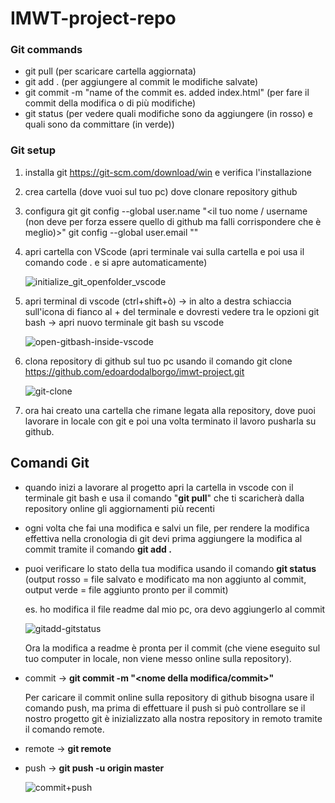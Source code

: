 # IMWT-project-repo


### Git commands

- git pull (per scaricare cartella aggiornata)
- git add . (per aggiungere al commit le modifiche salvate)
- git commit -m "name of the commit es. added index.html" (per fare il commit della modifica o di più modifiche)
- git status (per vedere quali modifiche sono da aggiungere (in rosso) e quali sono da committare (in verde))


### Git setup 
1. installa git https://git-scm.com/download/win  e verifica l'installazione

2. crea cartella (dove vuoi sul tuo pc) dove clonare repository github

3. configura git 
    git config --global user.name "<il tuo nome / username (non deve per forza essere quello di github ma falli corrispondere che è meglio)>"
    git config --global user.email "<tua email usata per login su github>"

3. apri cartella con VScode (apri terminale vai sulla cartella e poi usa il comando code . e si apre automaticamente)

   ![initialize_git_openfolder_vscode](https://user-images.githubusercontent.com/72916575/132127210-ccb3f2e9-3388-4a6c-bcc0-899573a78bb8.png)

4. apri terminal di vscode (ctrl+shift+ò) -> in alto a destra schiaccia sull'icona di fianco al + del terminale e dovresti vedere tra le opzioni git bash
    -> apri nuovo terminale git bash su vscode 
    
   ![open-gitbash-inside-vscode](https://user-images.githubusercontent.com/72916575/132126817-566ee417-bbb7-4bef-ac8e-eded026a61f4.png)
   
5. clona repository di github sul tuo pc usando il comando git clone https://github.com/edoardodalborgo/imwt-project.git

   ![git-clone](https://user-images.githubusercontent.com/72916575/132127471-61f36ea5-cd5c-4816-a44b-25e045a5e413.png)

6. ora hai creato una cartella che rimane legata alla repository, dove puoi lavorare in locale con git e poi una volta terminato il lavoro pusharla su github. 

## Comandi Git

- quando inizi a lavorare al progetto apri la cartella in vscode con il terminale git bash e usa il comando "**git pull**" che ti scaricherà dalla repository online gli aggiornamenti più recenti

- ogni volta che fai una modifica e salvi un file, per rendere la modifica effettiva nella cronologia di git devi prima aggiungere la modifica al commit
  tramite il comando **git add .** 
    
- puoi verificare lo stato della tua modifica usando il comando **git status** (output rosso = file salvato e modificato ma non aggiunto al commit, output verde = file aggiunto pronto per il commit)

  es. ho modifica il file readme dal mio pc, ora devo aggiungerlo al commit 
    
  ![gitadd-gitstatus](https://user-images.githubusercontent.com/72916575/132129206-e1b6947c-e561-411c-9e91-5028cc93224a.png)
    
    Ora la modifica a readme è pronta per il commit (che viene eseguito sul tuo computer in locale, non viene messo online sulla repository).
    
- commit -> **git commit -m "<nome della modifica/commit>"**
    
  Per caricare il commit online sulla repository di github bisogna usare il comando push, ma prima di effettuare il push si può controllare se il nostro   progetto git è inizializzato alla nostra repository in remoto tramite il comando remote.

- remote -> **git remote**

- push -> **git push -u origin master**
    
    ![commit+push](https://user-images.githubusercontent.com/72916575/132129253-fd326c2b-7012-4c38-b29d-bfb6e6716108.png)
    
  

   
   

    
 
